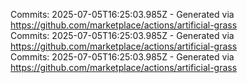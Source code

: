 Commits: 2025-07-05T16:25:03.985Z - Generated via https://github.com/marketplace/actions/artificial-grass
<br>
Commits: 2025-07-05T16:25:03.985Z - Generated via https://github.com/marketplace/actions/artificial-grass
<br>
Commits: 2025-07-05T16:25:03.985Z - Generated via https://github.com/marketplace/actions/artificial-grass
<br>
